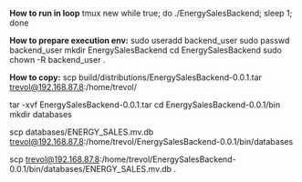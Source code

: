 **How to run in loop**
tmux new
while true; do ./EnergySalesBackend; sleep 1; done



**How to prepare execution env:**
sudo useradd backend_user
sudo passwd backend_user
mkdir EnergySalesBackend
cd EnergySalesBackend
sudo chown -R backend_user .


**How to copy:**
scp build/distributions/EnergySalesBackend-0.0.1.tar trevol@192.168.87.8:/home/trevol/

tar -xvf EnergySalesBackend-0.0.1.tar
cd EnergySalesBackend-0.0.1/bin
mkdir databases

scp databases/ENERGY_SALES.mv.db trevol@192.168.87.8:/home/trevol/EnergySalesBackend-0.0.1/bin/databases

scp trevol@192.168.87.8:/home/trevol/EnergySalesBackend-0.0.1/bin/databases/ENERGY_SALES.mv.db .
